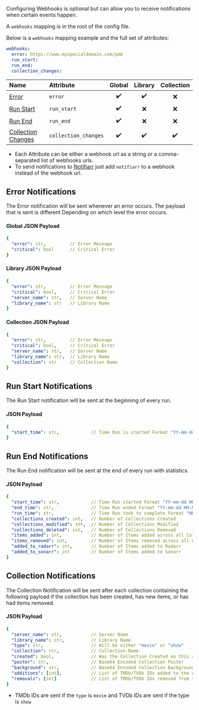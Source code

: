 Configuring Webhooks is optional but can allow you to receive notifications when certain events happen.

A `webhooks` mapping is in the root of the config file.

Below is a `webhooks` mapping example and the full set of attributes:

```yaml
webhooks:
  error: https://www.myspecialdomain.com/pmm
  run_start:
  run_end:
  collection_changes:
```

| Name | Attribute | Global | Library | Collection |
| :--- | :--- | :---: | :---: | :---: |
| [Error](#error-notifications) | `error` | :heavy_check_mark: | :heavy_check_mark: | :x: |
| [Run Start](#run-start-notifications) | `run_start` | :heavy_check_mark: | :x: | :x: |
| [Run End](#run-end-notifications) | `run_end` | :heavy_check_mark: | :x: | :x: |
| [Collection Changes](#collection-notifications) | `collection_changes` | :heavy_check_mark: | :heavy_check_mark: | :heavy_check_mark: |

* Each Attribute can be either a webhook url as a string or a comma-separated list of webhooks urls.
* To send notifications to [Notifiarr](https://github.com/meisnate12/Plex-Meta-Manager/wiki/Notifiarr-Attributes) just add `notifiarr` to a webhook instead of the webhook url.

## Error Notifications

The Error notification will be sent whenever an error occurs. The payload that is sent is different Depending on which level the error occurs.

#### Global JSON Payload

```yaml
{
  "error": str,         // Error Message
  "critical": bool      // Critical Error
}
```

#### Library JSON Payload

```yaml
{
  "error": str,         // Error Message
  "critical": bool,     // Critical Error
  "server_name": str,   // Server Name
  "library_name": str   // Library Name
}
```

#### Collection JSON Payload

```yaml
{
  "error": str,         // Error Message
  "critical": bool,     // Critical Error
  "server_name": str,   // Server Name
  "library_name": str,  // Library Name
  "collection": str     // Collection Name
}
```

## Run Start Notifications

The Run Start notification will be sent at the beginning of every run.

#### JSON Payload

```yaml
{
  "start_time": str,            // Time Run is started Format "YY-mm-dd HH:MM:SS"
}
```

## Run End Notifications

The Run End notification will be sent at the end of every run with statistics.

#### JSON Payload

```yaml
{
  "start_time": str,            // Time Run started Format "YY-mm-dd HH:MM:SS"
  "end_time": str,              // Time Run ended Format "YY-mm-dd HH:MM:SS"
  "run_time": str,              // Time Run took to complete Format "HH:MM"
  "collections_created": int,   // Number of Collections Created
  "collections_modified": int,  // Number of Collections Modified
  "collections_deleted": int,   // Number of Collections Removed
  "items_added": int,           // Number of Items added across all Collections
  "items_removed": int,         // Number of Items removed across all Collections
  "added_to_radarr": int,       // Number of Items added to Radarr
  "added_to_sonarr": int        // Number of Items added to Sonarr
}
```

## Collection Notifications

The Collection Notification will be sent after each collection containing the following payload if the collection has been created, has new items, or has had items removed.

#### JSON Payload

```yaml
{
  "server_name": str,           // Server Name
  "library_name": str,          // Library Name
  "type": str,                  // Will be either "movie" or "show"
  "collection": str,            // Collection Name
  "created": bool,              // Was the Collection Created on this run
  "poster": str,                // Base64 Encoded Collection Poster
  "background": str,            // Base64 Encoded Collection Background
  "additions": [int],           // List of TMDb/TVDb IDs added to the colleciton
  "removals": [int]             // List of TMDb/TVDb IDs removed from the colleciton
}
```

* TMDb IDs are sent if the `type` is `movie` and TVDb IDs are sent if the type is `show`
